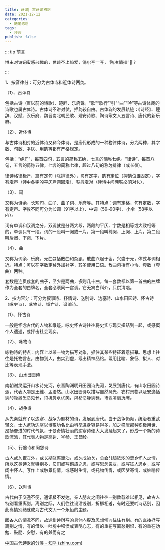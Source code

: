 ```yaml
---
title: 诗词| 古诗词初识
date: 2021-12-12
categories: 
  - 随笔感想
tags: 
  - 诗词
publish: false
---
```


::: tip 前言

博主对诗词蛮感兴趣的，但谈不上热爱，偶尔写一写，“陶冶情操”🤔？

:::

1、按音律分：可分为古体诗和近体诗两类。

（1）、古体诗

包括古诗（唐以前的诗歌）、楚辞、乐府诗。“歌”“歌行”“引”“曲”“吟”等古诗体裁的诗歌也属古体诗。古体诗不讲对仗，押韵较自由。古体诗的发展轨迹：《诗经》、楚辞、汉赋、汉乐府、魏晋南北朝民歌、建安诗歌、陶诗等文人五言诗、唐代的新乐府。

（2）、近体诗

与古体诗相对的近体诗又称今体诗，是唐代形成的一种格律体诗，分为两种，其字数、句数、平仄、用韵等都有严格规定。

包括：“绝句”，每首四句，五言的简称五绝，七言的简称七绝。“律诗”，每首八句，五言的简称五律，七言的简称七律，超过八句的称为排律（或长律）。

律诗格律极严，篇有定句（除排律外），句有定字，韵有定位（押韵位置固定），字有定声（诗中各字的平仄声调固定），联有定对（律诗中间两联必须对仗）。

（3）、词

又称为诗余、长短句、曲子、曲子词、乐府等。其特点：调有定格，句有定数，字有定声。字数不同可分为长调（91字以上）、中调（59~90字）、小令（58字以内）。

词有单调和双调之分，双调就是分两大段，两段的平仄、字数是相等或大致相等的，单调只有一段。词的一段叫一阕或一片，第一段叫前阕、上阕、上片，第二段叫后阕、下阕、下片。

（4）、曲

又称为词余、乐府。元曲包括散曲和杂剧。散曲兴起于金，兴盛于元，体式与词相近。特点：可以在字数定格外加衬字，较多使用口语。散曲包括有小令、套数（套曲）两种。

套数是连贯成套的曲子，至少是两曲，多则几十曲。每一套数都以第一首曲的曲牌作为全套的曲牌名，全套必须同一宫调。它无宾白科介，只供清唱。



2、按内容分：可分为叙事诗、抒情诗、送别诗、边塞诗、山水田园诗、怀古诗（咏史诗）、咏物诗、悼亡诗、讽谕诗。

（1）、怀古诗

一般是怀念古代的人物和事迹。咏史怀古诗往往将史实与现实扭结到一起，或感慨个人遭遇，或抨击社会现实。

（2）、咏物诗

咏物诗的特点：内容上以某一物为描写对象，抓住其某些特征着意描摹。思想上往往是托物言志。由物到人，由实到虚，写出精神品格。常用比喻、象征、拟人、对比等表现手法。

（3）、山水田园诗

南朝谢灵运开山水诗先河，东晋陶渊明开田园诗先河，发展到唐代，有山水田园诗派，代表人物是王维、孟浩然。山水田园诗以描写自然风光、农村景物以及安逸恬淡的隐居生活见长，诗境隽永优美，风格恬静淡雅，语言清丽洗练。

（4）、战争诗

从先秦就有了以边塞、战争为题材的诗，发展到唐代。由于战争仍频，统治者重武轻文，士人邀功边庭以博取功名比由科举进身容易得多，加之盛唐那种积极用世、昂扬奋进的时代气氛，于是奇情壮丽的边塞诗便大大发展起来了，形成一个新的诗歌流派，其代表人物是高适、岑参、王昌龄。

（5）、行旅诗和闺怨诗

古人或久宦在外，或长期流离漂泊，或久戍边关，总会引起浓浓的思乡怀人之情，所以这类诗文就特别多，它们或写羁旅之思，或写思念亲友，或写征人思乡，或写闺中怀人。写作上或触景伤情，或感时生情，或托物传情，或因梦寄情，或妙喻传情。

（6）、送别诗

古代由于交通不便，通讯极不发达，亲人朋友之间往往一别数载难以相见，故古人特别看重离别。离别之际，人们往往设酒饯别，折柳相送，有时还要吟诗话别，因此离情别绪就成为古代文人一个永恒的主题。

因各人的情况不同，故送别诗所写的具体内容及思想倾向往往有别。有的直接抒写离别之情，有的借以一吐胸中积愤或表明心志，有的重在写离愁别恨，有的重在劝勉、鼓励、安慰，有的兼而有之

<poem t="记北塞战事" :p="['北塞持寒门，鸿鹄不过关','人欲金财迷，国为社稷贪','敌幡千蹄进，烽烟火连山','兵保家国危，将会来敌前','愤愤其战鼓，嘶嚎命索然','金枪银戟探，沙场血泪斑','人不堪忧乱，物难安家眠','故乡何曾在，尘间百姓难']"/>

[中国古代诗歌的分类 - 知乎 (zhihu.com)](https://zhuanlan.zhihu.com/p/81414333)
